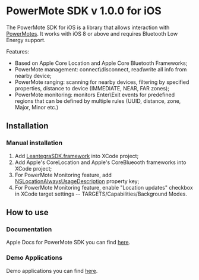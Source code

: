 # PowerMote SDK v 1.0.0 for iOS #

The PowerMote SDK for iOS is a library that allows interaction with [PowerMotes](http://leantegra.com/pm).
It works with iOS 8 or above and requires Bluetooth Low Energy support.

Features:
- Based on Apple Core Location and Apple Core Bluetooth Frameworks;
- PowerMote management: connect\disconnect, read\write all info from nearby device;
- PowerMote ranging: scanning for nearby devices, filtering by specified properties, distance to device (IMMEDIATE, NEAR, FAR zones);
- PowerMote monitoring: monitors Enter\Exit events for predefined regions that can be defined by multiple rules (UUID, distance, zone, Major, Minor etc.)

## Installation

### Manual installation

1. Add [LeantegraSDK.framework](https://github.com/leantegra/iOSPowerMoteSDK/blob/master/PowerMoteSDK/LeantegraSDK.framework) into XCode project; 
2. Add Apple's CoreLocation and Apple's CoreBlueooth frameworks into XCode project;
3. For PowerMote Monitoring feature, add [NSLocationAlwaysUsageDescription](https://developer.apple.com/library/ios/documentation/General/Reference/InfoPlistKeyReference/Articles/CocoaKeys.html#//apple_ref/doc/uid/TP40009251-SW18) property key;
4. For PowerMote Monitoring feature, enable "Location updates" checkbox in XCode target settings -- TARGETS/Capabilities/Background Modes.

## How to use

### Documentation

Apple Docs for PowerMote SDK you can find [here](http://leantegra.github.io/iOSPowerMoteSDK/AppleDocs/).

### Demo Applications

Demo applications you can find [here](https://github.com/leantegra/iOSPowerMoteSDK/tree/master/Demos).

